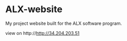# ALX-website
My project website built for the ALX software program.


view on http://http://34.204.203.51
